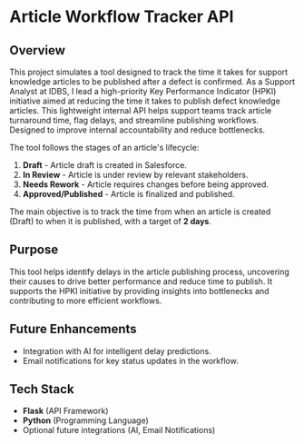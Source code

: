 # Article Workflow Tracker API

## Overview

This project simulates a tool designed to track the time it takes for support knowledge articles to be published after a defect is confirmed. As a Support Analyst at IDBS, I lead a high-priority Key Performance Indicator (HPKI) initiative aimed at reducing the time it takes to publish defect knowledge articles. This lightweight internal API helps support teams track article turnaround time, flag delays, and streamline publishing workflows. Designed to improve internal accountability and reduce bottlenecks.

The tool follows the stages of an article's lifecycle:
1. **Draft** - Article draft is created in Salesforce.
2. **In Review** - Article is under review by relevant stakeholders.
3. **Needs Rework** - Article requires changes before being approved.
4. **Approved/Published** - Article is finalized and published.

The main objective is to track the time from when an article is created (Draft) to when it is published, with a target of **2 days**.

## Purpose

This tool helps identify delays in the article publishing process, uncovering their causes to drive better performance and reduce time to publish. It supports the HPKI initiative by providing insights into bottlenecks and contributing to more efficient workflows.

## Future Enhancements

- Integration with AI for intelligent delay predictions.
- Email notifications for key status updates in the workflow.

## Tech Stack

- **Flask** (API Framework)
- **Python** (Programming Language)
- Optional future integrations (AI, Email Notifications)

